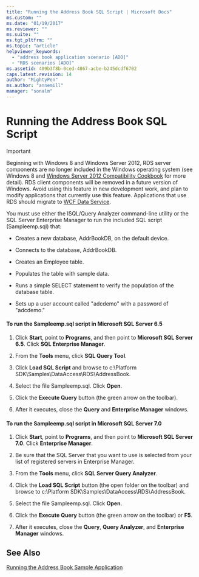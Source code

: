 ```yaml
---
title: "Running the Address Book SQL Script | Microsoft Docs"
ms.custom: ""
ms.date: "01/19/2017"
ms.reviewer: ""
ms.suite: ""
ms.tgt_pltfrm: ""
ms.topic: "article"
helpviewer_keywords: 
  - "address book application scenario [ADO]"
  - "RDS scenarios [ADO]"
ms.assetid: 409b3f8b-0ced-4867-acbe-b245dcdf6702
caps.latest.revision: 14
author: "MightyPen"
ms.author: "annemill"
manager: "sonalm"
---
```

# Running the Address Book SQL Script
> [!IMPORTANT]
>  Beginning with Windows 8 and Windows Server 2012, RDS server components are no longer included in the Windows operating system (see Windows 8 and [Windows Server 2012 Compatibility Cookbook](https://www.microsoft.com/en-us/download/details.aspx?id=27416) for more detail). RDS client components will be removed in a future version of Windows. Avoid using this feature in new development work, and plan to modify applications that currently use this feature. Applications that use RDS should migrate to [WCF Data Service](http://go.microsoft.com/fwlink/?LinkId=199565).  
  
 You must use either the ISQL/Query Analyzer command-line utility or the SQL Server Enterprise Manager to run the included SQL script (Sampleemp.sql) that:  
  
-   Creates a new database, AddrBookDB, on the default device.  
  
-   Connects to the database, AddrBookDB.  
  
-   Creates an Employee table.  
  
-   Populates the table with sample data.  
  
-   Runs a simple SELECT statement to verify the population of the database table.  
  
-   Sets up a user account called "adcdemo" with a password of "adcdemo."  
  
#### To run the Sampleemp.sql script in Microsoft SQL Server 6.5  
  
1.  Click **Start**, point to **Programs**, and then point to **Microsoft SQL Server 6.5**. Click **SQL Enterprise Manager**.  
  
2.  From the **Tools** menu, click **SQL Query Tool**.  
  
3.  Click **Load SQL Script** and browse to c:\Platform SDK\Samples\DataAccess\RDS\AddressBook.  
  
4.  Select the file Sampleemp.sql. Click **Open**.  
  
5.  Click the **Execute Query** button (the green arrow on the toolbar).  
  
6.  After it executes, close the **Query** and **Enterprise Manager** windows.  
  
#### To run the Sampleemp.sql script in Microsoft SQL Server 7.0  
  
1.  Click **Start**, point to **Programs**, and then point to **Microsoft SQL Server 7.0**. Click **Enterprise Manager**.  
  
2.  Be sure that the SQL Server that you want to use is selected from your list of registered servers in Enterprise Manager.  
  
3.  From the **Tools** menu, click **SQL Server Query Analyzer**.  
  
4.  Click the **Load SQL Script** button (the open folder on the toolbar) and browse to c:\Platform SDK\Samples\DataAccess\RDS\AddressBook.  
  
5.  Select the file Sampleemp.sql. Click **Open**.  
  
6.  Click the **Execute Query** button (the green arrow on the toolbar) or **F5**.  
  
7.  After it executes, close the **Query**, **Query Analyzer**, and **Enterprise Manager** windows.  
  
## See Also  
 [Running the Address Book Sample Application](../../../ado/guide/remote-data-service/running-the-address-book-sample-application.md)


